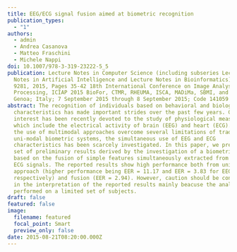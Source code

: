 ```yaml
---
title: EEG/ECG signal fusion aimed at biometric recognition
publication_types:
  - "1"
authors:
  - admin
  - Andrea Casanova
  - Matteo Fraschini
  - Michele Nappi
doi: 10.1007/978-3-319-23222-5_5
publication: Lecture Notes in Computer Science (including subseries Lecture
  Notes in Artificial Intelligence and Lecture Notes in Bioinformatics) Volume
  9281, 2015, Pages 35-42 18th International Conference on Image Analysis and
  Processing, ICIAP 2015 BioFor, CTMR, RHEUMA, ISCA, MADiMa, SBMI, and QoEM;
  Genoa; Italy; 7 September 2015 through 8 September 2015; Code 141059
abstract: The recognition of individuals based on behavioral and biological
  characteristics has made important strides over the past few years. Growing
  interest has been recently devoted to the study of physiological measures,
  which include the electrical activity of brain (EEG) and heart (ECG). Even if
  the use of multimodal approaches overcome several limitations of traditional
  uni-modal biometric systems, the simultaneous use of EEG and ECG
  characteristics has been scarcely investigated. In this paper, we present a
  set of preliminary results derived by the investigation of a biometric system
  based on the fusion of simple features simultaneously extracted from EEG and
  ECG signals. The reported results show high performance both from uni-modal
  approach (higher performance being EER = 11.17 and EER = 3.83 for EEG and ECG
  respectively) and fusion (EER = 2.94). However, caution should be considered
  in the interpretation of the reported results mainly beacuse the analysis was
  performed on a limited set of subjects.
draft: false
featured: false
image:
  filename: featured
  focal_point: Smart
  preview_only: false
date: 2015-08-21T08:20:00.000Z
---
```

